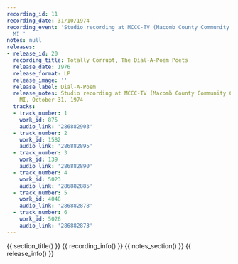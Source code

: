 ```yaml
---
recording_id: 11
recording_date: 31/10/1974
recording_event: 'Studio recording at MCCC-TV (Macomb County Community College), Warren,
  MI '
notes: null
releases:
- release_id: 20
  recording_title: Totally Corrupt, The Dial-A-Poem Poets
  release_date: 1976
  release_format: LP
  release_image: ''
  release_label: Dial-A-Poem
  release_notes: Studio recording at MCCC-TV (Macomb County Community College), Warren,
    MI, October 31, 1974
  tracks:
  - track_number: 1
    work_id: 875
    audio_link: '286882903'
  - track_number: 2
    work_id: 1582
    audio_link: '286882895'
  - track_number: 3
    work_id: 139
    audio_link: '286882890'
  - track_number: 4
    work_id: 5023
    audio_link: '286882885'
  - track_number: 5
    work_id: 4048
    audio_link: '286882878'
  - track_number: 6
    work_id: 5026
    audio_link: '286882873'
---
```


{{ section_title() }}
{{ recording_info() }}
{{ notes_section() }}
{{ release_info() }}
